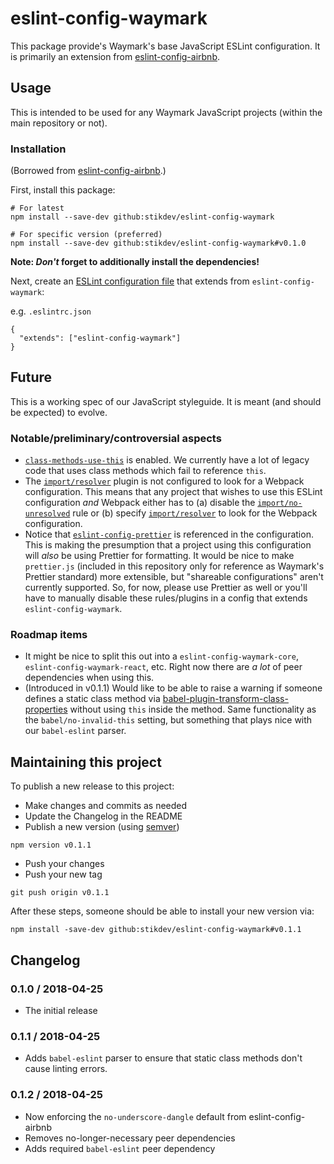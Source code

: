 # eslint-config-waymark

This package provide's Waymark's base JavaScript ESLint configuration. It is primarily an extension
from [eslint-config-airbnb](https://github.com/airbnb/javascript/tree/master/packages/eslint-config-airbnb).

## Usage

This is intended to be used for any Waymark JavaScript projects (within the main repository or not).

### Installation

(Borrowed from [eslint-config-airbnb](https://github.com/airbnb/javascript/tree/master/packages/eslint-config-airbnb#usage).)

First, install this package:

```
# For latest
npm install --save-dev github:stikdev/eslint-config-waymark

# For specific version (preferred)
npm install --save-dev github:stikdev/eslint-config-waymark#v0.1.0
```

**Note: *Don't* forget to additionally install the dependencies!**

Next, create an [ESLint configuration file](https://eslint.org/docs/user-guide/configuring#configuration-file-formats) that
extends from `eslint-config-waymark`:

e.g. `.eslintrc.json`

```
{
  "extends": ["eslint-config-waymark"]
}
```

## Future

This is a working spec of our JavaScript styleguide. It is meant (and should be expected) to evolve.

### Notable/preliminary/controversial aspects

* [`class-methods-use-this`](https://eslint.org/docs/rules/class-methods-use-this) is enabled. We currently have a lot of
  legacy code that uses class methods which fail to reference `this`.
* The [`import/resolver`](https://github.com/benmosher/eslint-plugin-import#resolvers) plugin is not configured to look
  for a Webpack configuration. This means that any project that wishes to use this ESLint configuration _and_ Webpack
  either has to (a) disable the [`import/no-unresolved`](https://github.com/benmosher/eslint-plugin-import/blob/master/docs/rules/no-unresolved.md)
  rule or (b) specify [`import/resolver`](https://github.com/benmosher/eslint-plugin-import#resolvers) to look for the Webpack configuration.
* Notice that [`eslint-config-prettier`](https://github.com/prettier/eslint-config-prettier) is referenced in the
  configuration. This is making the presumption that a project using this configuration will _also_ be using Prettier for
  formatting. It would be nice to make `prettier.js` (included in this repository only for reference as Waymark's Prettier
  standard) more extensible, but "shareable configurations" aren't currently supported. So, for now, please use Prettier
  as well or you'll have to manually disable these rules/plugins in a config that extends `eslint-config-waymark`.

### Roadmap items

* It might be nice to split this out into a `eslint-config-waymark-core`, `eslint-config-waymark-react`, etc. Right now
  there are _a lot_ of peer dependencies when using this.
* (Introduced in v0.1.1) Would like to be able to raise a warning if someone defines a static class method via
  [babel-plugin-transform-class-properties](https://babeljs.io/docs/plugins/transform-class-properties/) without using `this` inside the
  method. Same functionality as the `babel/no-invalid-this` setting, but something that plays nice with our `babel-eslint` parser.

## Maintaining this project

To publish a new release to this project:

* Make changes and commits as needed
* Update the Changelog in the README
* Publish a new version (using [semver](https://semver.org))

```
npm version v0.1.1
```

* Push your changes
* Push your new tag

```
git push origin v0.1.1
```

After these steps, someone should be able to install your new version via:

```
npm install -save-dev github:stikdev/eslint-config-waymark#v0.1.1
```

## Changelog

### 0.1.0 / 2018-04-25

* The initial release

### 0.1.1 / 2018-04-25

* Adds `babel-eslint` parser to ensure that static class methods don't cause linting errors.

### 0.1.2 / 2018-04-25

* Now enforcing the `no-underscore-dangle` default from eslint-config-airbnb
* Removes no-longer-necessary peer dependencies
* Adds required `babel-eslint` peer dependency
